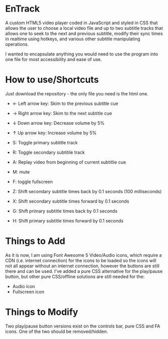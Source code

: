 # EnTrack
A custom HTML5 video player coded in JavaScript and styled in CSS that allows the user to choose a local video file and up to two subtitle tracks that allows one to seek to the next and previous subtitle, modify their sync times in realtime using hotkeys, and various other subtitle manipulating operations.

I wanted to encapsulate anything you would need to use the program into one file for most accessibility and ease of use.

# How to use/Shortcuts
Just download the repository - the only file you need is the html one.

* ← Left arrow key: Skim to the previous subtitle cue
* → Right arrow key: Skim to the next subtitle cue
* ↓ Down arrow key:     Decrease volume by 5%
* ↑ Up arrow key:       Increase volume by 5%

* S: Toggle primary subtitle track
* R: Toggle secondary subtitile track
* A: Replay video from beginning of current subtitlie cue
* M: mute
* F: toggle fullscreen
* Z: Shift secondary subtitle times back by 0.1 seconds (100 milliseconds)
* X: Shift secondary subtitle times forward by 0.1 seconds
* G: Shift primary subtitle times back by 0.1 seconds
* H: Shift primary subtitle times forward by 0.1 seconds

# Things to Add
As it is now, I am using Font Awesome 5 Video/Audio icons, which require a CDN (i.e. internet connection) for the icons to be loaded so the icons will not all appear without an internet connection, however the buttons are still there and can be used.
I've added a pure CSS alternative for the play/pause button, but other pure CSS/offline solutions are still needed for the:
* Audio icon
* Fullscreen icon

# Things to Modify
Two play/pause button versions exist on the controls bar, pure CSS and FA icons. One of the two should be removed/hidden.
